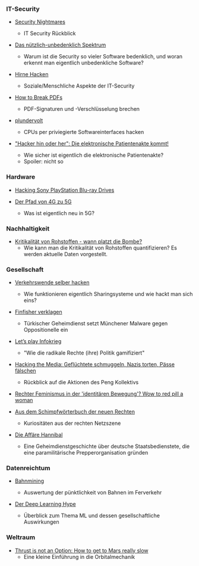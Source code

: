 ### IT-Security

- [Security Nightmares](https://media.ccc.de/v/36c3-11164-security_nightmares_0x14)
	- IT Security Rückblick

- [Das nützlich-unbedenklich Spektrum](https://media.ccc.de/v/36c3-10608-das_nutzlich-unbedenklich_spektrum)
	- Warum ist die Security so vieler Software bedenklich, und woran erkennt man eigentlich unbedenkliche Software?

- [Hirne Hacken](https://media.ccc.de/v/36c3-11175-hirne_hacken)
	- Soziale/Menschliche Aspekte der IT-Security

- [How to Break PDFs](https://media.ccc.de/v/36c3-10832-how_to_break_pdfs)
	- PDF-Signaturen und -Verschlüsselung brechen 

- [plundervolt](https://media.ccc.de/v/36c3-10883-plundervolt_flipping_bits_from_software_without_rowhammer)
	- CPUs per priviegierte Softwareinterfaces hacken

- ["Hacker hin oder her": Die elektronische Patientenakte kommt!](https://media.ccc.de/v/36c3-10595-hacker_hin_oder_her_die_elektronische_patientenakte_kommt)
	- Wie sicher ist eigentlich die elektronische Patientenakte?
	- Spoiler: nicht so


### Hardware

- [Hacking Sony PlayStation Blu-ray Drives](https://media.ccc.de/v/36c3-10567-hacking_sony_playstation_blu-ray_drives) 

- [Der Pfad von 4G zu 5G](https://media.ccc.de/v/36c3-10542-der_pfad_von_4g_zu_5g)
	- Was ist eigentlich neu in 5G?


### Nachhaltigkeit

- [Kritikalität von Rohstoffen - wann platzt die Bombe?](https://media.ccc.de/v/36c3-10598-kritikalitat_von_rohstoffen_-_wann_platzt_die_bombe)
	- Wie kann man die Kritikalität von Rohstoffen quantifizieren? Es werden aktuelle Daten vorgestellt.


### Gesellschaft

- [Verkehrswende selber hacken](https://media.ccc.de/v/36c3-10881-verkehrswende_selber_hacken)
	- Wie funktionieren eigentlich Sharingsysteme und wie hackt man sich eins?

- [Finfisher verklagen](https://media.ccc.de/v/36c3-11217-finfisher_verklagen)
	- Türkischer Geheimdienst setzt Münchener Malware gegen Oppositionelle ein

- [Let’s play Infokrieg](https://media.ccc.de/v/36c3-10639-let_s_play_infokrieg)
 	- "Wie die radikale Rechte (ihre) Politik gamifiziert"

- [Hacking the Media: Geflüchtete schmuggeln, Nazis torten, Pässe fälschen](https://media.ccc.de/v/36c3-10541-hacking_the_media_gefluchtete_schmuggeln_nazis_torten_passe_falschen)
	- Rückblick auf die Aktionen des Peng Kollektivs

- [Rechter Feminismus in der 'identitären Bewegung'? Wow to red pill a woman](https://media.ccc.de/v/36c3-115-rechter-feminismus-in-der-identitren-bewegung-oder-how-to-red-pill-a-woman)

- [Aus dem Schimpfwörterbuch der neuen Rechten](https://media.ccc.de/v/36c3-10935-aus_dem_schimpfworterbuch_der_neuen_rechten)
	- Kuriositäten aus der rechten Netzszene

- [Die Affäre Hannibal](https://media.ccc.de/v/36c3-11114-die_affare_hannibal)
	- Eine Geheimdienstgeschichte über deutsche Staatsbedienstete, die eine paramilitärische Prepperorganisation gründen

### Datenreichtum

- [Bahnmining](https://media.ccc.de/v/36c3-10652-bahnmining_-_punktlichkeit_ist_eine_zier)
 	- Auswertung der pünktlichkeit von Bahnen im Ferverkehr

- [Der Deep Learning Hype](https://media.ccc.de/v/36c3-11006-der_deep_learning_hype)
 	- Überblick zum Thema ML und dessen gesellschaftliche Auswirkungen


### Weltraum

- [Thrust is not an Option: How to get to Mars really slow](https://media.ccc.de/v/36c3-10918-thrust_is_not_an_option_how_to_get_to_mars_really_slow)
	- Eine kleine Einführung in die Orbitalmechanik
